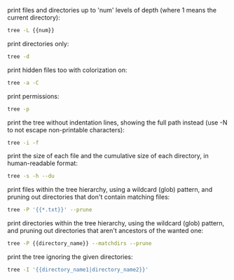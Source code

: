 print files and directories up to 'num' levels of depth (where 1 means the current directory):
 ```bash
tree -L {{num}}
```

print directories only:
```bash
tree -d
```

print hidden files too with colorization on:
```bash
tree -a -C
```

print permissions:
```bash
tree -p
```

print the tree without indentation lines, showing the full path instead (use -N to not escape non-printable characters):
```bash
tree -i -f
```

print the size of each file and the cumulative size of each directory, in human-readable format:
```bash
tree -s -h --du
```

print files within the tree hierarchy, using a wildcard (glob) pattern, and pruning out directories that don't contain matching files:
```bash
tree -P '{{*.txt}}' --prune
```

print directories within the tree hierarchy, using the wildcard (glob) pattern, and pruning out directories that aren't ancestors of the wanted one:
```bash
tree -P {{directory_name}} --matchdirs --prune
```

print the tree ignoring the given directories:
```bash
tree -I '{{directory_name1|directory_name2}}'
```